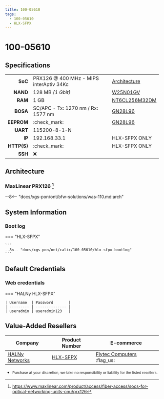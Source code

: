 ```yaml
---
title: 100-05610
tags:
  - 100-05610
  - HLX-SFPX
---
```


# 100-05610

## Specifications

|             |                                                          |                      |
| ----------: | -------------------------------------------------------- | -------------------- |
| __SoC__     | PRX126 @ 400 MHz - MIPS interAptiv 34Kc                  | [Architecture]       |
| __NAND__    | 128 MB *(1 Gbit)*                                        | [W25N01GV]           |
| __RAM__     | 1 GB                                                     | [NT6CL256M32DM]      |
| __BOSA__    | SC/APC - Tx: 1270 nm / Rx: 1577 nm                       | [GN28L96]            |
| __EEPROM__  | :check_mark:                                             | [GN28L96]            |
| __UART__    | 115200-8-1-N                                             |                      |
| __IP__      | 192.168.33.1                                             | HLX-SFPX ONLY        |
| __HTTP(S)__ | :check_mark:                                             | HLX-SFPX ONLY        |
| __SSH__     | :x:                                                      |                      |

 [Architecture]: #architecture
 [W25N01GV]: https://www.winbond.com/hq/product/code-storage-flash-memory/qspinand-flash/?__locale=en&partNo=W25N01GV
 [NT6CL256M32DM]: https://www.nanya.com/en/Product/4324/NT6CL256M32DM-H0
 [GN28L96]: https://www.semtech.com/products/signal-integrity/laser-drivers-transceivers/gn28l96

## Architecture

### MaxLinear PRX126 [^1]

 --8<-- "docs/xgs-pon/ont/bfw-solutions/was-110.md:arch"

## System Information

### Boot log

=== "HLX-SFPX"

    ```
    --8<-- "docs/xgs-pon/ont/calix/100-05610/hlx-sfpx-bootlog"
    ```

## Default Credentials

### Web credentials

=== "HALNy HLX-SFPX"

    | Username  | Password       |
    | --------- | -------------- |
    | useradmin | useradmin123   |

## Value-Added Resellers

| Company                                        | Product Number      | E-commerce                    |
| ---------------------------------------------- | ------------------- | ----------------------------- |
| [HALNy Networks](https://halny.com/)           | [HLX-SFPX]          | [Flytec Computers] :flag_us:  |

* <small>Purchase at your discretion, we take no responsibility or liability for the listed resellers.</small>

  [HLX-SFPX ]: https://halny.com/portfolio/HLX-SFPX/
  [Flytec Computers]: https://flyteccomputers.com/halny-networks-hlx-sfpx

[^1]: <https://www.maxlinear.com/product/access/fiber-access/socs-for-optical-networking-units-onu/prx126>
